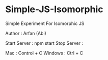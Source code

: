 # Simple-JS-Isomorphic
Simple Experiment For Isomorphic JS

Author : Arfan (Abi)

Start Server : npm start
Stop Server : 

  Mac : Control + C 
  Windows : Ctrl + C


